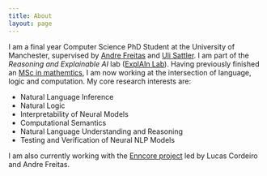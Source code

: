 ```yaml
---
title: About
layout: page
---
```


I am a final year Computer Science PhD Student at the University of Manchester, supervised by [Andre Freitas](http://andrefreitas.org) and [Uli Sattler](http://www.cs.man.ac.uk/~sattler/). I am part of the *Reasoning and Explainable AI* lab ([ExplAIn Lab](https://ai-systems-lab.org/)).
Having previously finished an [MSc in mathemtics](http://scholar.sun.ac.za/handle/10019.1/105807), I am now working at the intersection of language, logic and computation. My core research interests are:
- Natural Language Inference
- Natural Logic
- Interpretability of Neural Models
- Computational Semantics
- Natural Language Understanding and Reasoning
- Testing and Verification of Neural NLP Models

I am also currently working with the [Enncore project](https://enncore.github.io/) led by Lucas Cordeiro and Andre Freitas.

